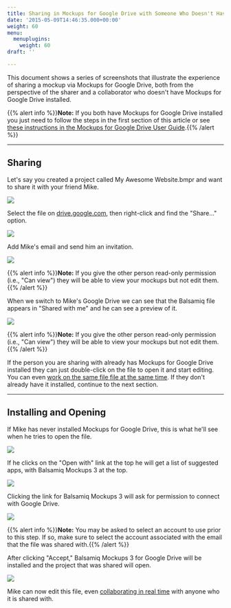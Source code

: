 ```yaml
---
title: Sharing in Mockups for Google Drive with Someone Who Doesn't Have It Installed
date: '2015-05-09T14:46:35.000+00:00'
weight: 60
menu:
  menuplugins:
    weight: 60
draft: ''

---
```


This document shows a series of screenshots that illustrate the experience of sharing a mockup via Mockups for Google Drive, both from the perspective of the sharer and a collaborator who doesn't have Mockups for Google Drive installed.

{{% alert info %}}**Note:** If you both have Mockups for Google Drive installed you just need to follow the steps in the first section of this article or see [these instructions in the Mockups for Google Drive User Guide](https://docs.balsamiq.com/google-drive/drive-files/#sharing-via-google-drive).{{% /alert %}}

* * *

## Sharing 

Let's say you created a project called My Awesome Website.bmpr and want to share it with your friend Mike.

![](https://media.balsamiq.com/img/support/docs/gdrive/sharing/gdrive-sharing01.png)

Select the file on [drive.google.com](https://drive.google.com), then right-click and find the "Share..." option.

![](https://media.balsamiq.com/img/support/docs/gdrive/sharing/gdrive-sharing02.png)

Add Mike's email and send him an invitation.

![](https://media.balsamiq.com/img/support/docs/gdrive/sharing/gdrive-sharing03.png)

{{% alert info %}}**Note:** If you give the other person read-only permission (i.e., "Can view") they will be able to view your mockups but not edit them.{{% /alert %}}

When we switch to Mike's Google Drive we can see that the Balsamiq file appears in "Shared with me" and he can see a preview of it.

![](https://media.balsamiq.com/img/support/docs/gdrive/sharing/gdrive-sharing04.png)

{{% alert info %}}**Note:** If you give the other person read-only permission (i.e., "Can view") they will be able to view your mockups but not edit them.{{% /alert %}}

If the person you are sharing with already has Mockups for Google Drive installed they can just double-click on the file to open it and start editing. You can even [work on the same file file at the same time](https://docs.balsamiq.com/google-drive/collaborating/). If they don't already have it installed, continue to the next section.

* * *

## Installing and Opening 

If Mike has never installed Mockups for Google Drive, this is what he'll see when he tries to open the file.

![](https://media.balsamiq.com/img/support/docs/gdrive/sharing/gdrive-sharing05.png)

If he clicks on the "Open with" link at the top he will get a list of suggested apps, with Balsamiq Mockups 3 at the top.

![](https://media.balsamiq.com/img/support/docs/gdrive/sharing/gdrive-sharing06.png)

Clicking the link for Balsamiq Mockups 3 will ask for permission to connect with Google Drive.

![](https://media.balsamiq.com/img/support/docs/gdrive/sharing/gdrive-sharing07.png)

{{% alert info %}}**Note:** You may be asked to select an account to use prior to this step. If so, make sure to select the account associated with the email that the file was shared with.{{% /alert %}}

After clicking "Accept," Balsamiq Mockups 3 for Google Drive will be installed and the project that was shared will open.

![](https://media.balsamiq.com/img/support/docs/gdrive/sharing/gdrive-sharing08.png)

Mike can now edit this file, even [collaborating in real time](https://docs.balsamiq.com/google-drive/collaborating/) with anyone who it is shared with.